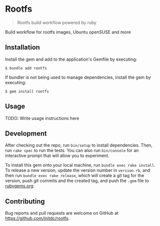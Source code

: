 # Rootfs

> Rootfs build workflow powered by ruby

Build workflow for rootfs images, Ubuntu openSUSE and more

## Installation

Install the gem and add to the application's Gemfile by executing:

    $ bundle add rootfs

If bundler is not being used to manage dependencies, install the gem by executing:

    $ gem install rootfs

## Usage

TODO: Write usage instructions here

## Development

After checking out the repo, run `bin/setup` to install dependencies. Then, run `rake spec` to run the tests. You can also run `bin/console` for an interactive prompt that will allow you to experiment.

To install this gem onto your local machine, run `bundle exec rake install`. To release a new version, update the version number in `version.rb`, and then run `bundle exec rake release`, which will create a git tag for the version, push git commits and the created tag, and push the `.gem` file to [rubygems.org](https://rubygems.org).

## Contributing

Bug reports and pull requests are welcome on GitHub at https://github.com/initdc/rootfs.

